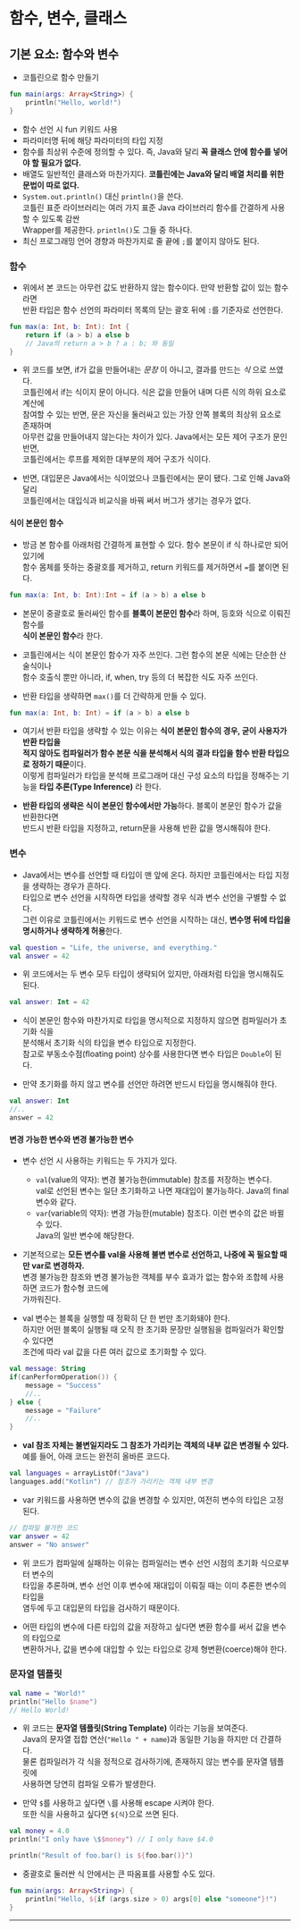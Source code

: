 # 함수, 변수, 클래스

## 기본 요소: 함수와 변수

- 코틀린으로 함수 만들기

```kt
fun main(args: Array<String>) {
    println("Hello, world!")
}
```

- 함수 선언 시 fun 키워드 사용
- 파라미터명 뒤에 해당 파라미터의 타입 지정
- 함수를 최상위 수준에 정의할 수 있다. 즉, Java와 달리 **꼭 클래스 안에 함수를 넣어야 할 필요가 없다.**
- 배열도 일반적인 클래스와 마찬가지다. **코틀린에는 Java와 달리 배열 처리를 위한 문법이 따로 없다.**
- `System.out.println()` 대신 `println()`을 쓴다.  
  코틀린 표준 라이브러리는 여러 가지 표준 Java 라이브러리 함수를 간결하게 사용할 수 있도록 감싼  
  Wrapper를 제공한다. `println()`도 그들 중 하나다.
- 최신 프로그래밍 언어 경향과 마찬가지로 줄 끝에 `;`를 붙이지 않아도 된다.

### 함수

- 위에서 본 코드는 아무런 값도 반환하지 않는 함수이다. 만약 반환할 값이 있는 함수라면  
  반환 타입은 함수 선언의 파라미터 목록의 닫는 괄호 뒤에 `:`를 기준자로 선언한다.

```kt
fun max(a: Int, b: Int): Int {
    return if (a > b) a else b
    // Java의 return a > b ? a : b; 와 동일
}
```

- 위 코드를 보면, if가 값을 만들어내는 _문장_ 이 아니고, 결과를 만드는 _식_ 으로 쓰였다.  
  코틀린에서 if는 식이지 문이 아니다. 식은 값을 만들어 내며 다른 식의 하위 요소로 계산에  
  참여할 수 있는 반면, 문은 자신을 둘러싸고 있는 가장 안쪽 블록의 최상위 요소로 존재하며  
  아무런 값을 만들어내지 않는다는 차이가 있다. Java에서는 모든 제어 구조가 문인 반면,  
  코틀린에서는 루프를 제외한 대부분의 제어 구조가 식이다.

- 반면, 대입문은 Java에서는 식이었으나 코틀린에서는 문이 됐다. 그로 인해 Java와 달리  
  코틀린에서는 대입식과 비교식을 바꿔 써서 버그가 생기는 경우가 없다.

#### 식이 본문인 함수

- 방금 본 함수를 아래처럼 간결하게 표현할 수 있다. 함수 본문이 if 식 하나로만 되어 있기에  
  함수 몸체를 뜻하는 중괄호를 제거하고, return 키워드를 제거하면서 `=`를 붙이면 된다.

```kt
fun max(a: Int, b: Int):Int = if (a > b) a else b
```

- 본문이 중괄호로 둘러싸인 함수를 **블록이 본문인 함수**라 하며, 등호와 식으로 이뤄진 함수를  
  **식이 본문인 함수**라 한다.

- 코틀린에서는 식이 본문인 함수가 자주 쓰인다. 그런 함수의 본문 식에는 단순한 산술식이나  
  함수 호출식 뿐만 아니라, if, when, try 등의 더 복잡한 식도 자주 쓰인다.

- 반환 타입을 생략하면 `max()`를 더 간략하게 만들 수 있다.

```kt
fun max(a: Int, b: Int) = if (a > b) a else b
```

- 여기서 반환 타입을 생략할 수 있는 이유는 **식이 본문인 함수의 경우, 굳이 사용자가 반환 타입을**  
  **적지 않아도 컴파일러가 함수 본문 식을 분석해서 식의 결과 타입을 함수 반환 타입으로 정하기 때문**이다.  
  이렇게 컴파일러가 타입을 분석해 프로그래머 대신 구성 요소의 타입을 정해주는 기능을 **타입 추론(Type Inference)** 라 한다.

- **반환 타입의 생략은 식이 본문인 함수에서만 가능**하다. 블록이 본문인 함수가 값을 반환한다면  
  반드시 반환 타입을 지정하고, return문을 사용해 반환 값을 명시해줘야 한다.

### 변수

- Java에서는 변수를 선언할 때 타입이 맨 앞에 온다. 하지만 코틀린에서는 타입 지정을 생략하는 경우가 흔하다.  
  타입으로 변수 선언을 시작하면 타입을 생략할 경우 식과 변수 선언을 구별할 수 없다.  
  그런 이유로 코틀린에서는 키워드로 변수 선언을 시작하는 대신, **변수명 뒤에 타입을 명시하거나 생략하게 허용**한다.

```kt
val question = "Life, the universe, and everything."
val answer = 42
```

- 위 코드에서는 두 변수 모두 타입이 생략되어 있지만, 아래처럼 타입을 명시해줘도 된다.

```kt
val answer: Int = 42
```

- 식이 본문인 함수와 마찬가지로 타입을 명시적으로 지정하지 않으면 컴파일러가 초기화 식을  
  분석해서 초기화 식의 타입을 변수 타입으로 지정한다.  
  참고로 부동소수점(floating point) 상수를 사용한다면 변수 타입은 `Double`이 된다.

- 만약 초기화를 하지 않고 변수를 선언만 하려면 반드시 타입을 명시해줘야 한다.

```kt
val answer: Int
//..
answer = 42
```

#### 변경 가능한 변수와 변경 불가능한 변수

- 변수 선언 시 사용하는 키워드는 두 가지가 있다.

  - `val`(value의 약자): 변경 불가능한(immutable) 참조를 저장하는 변수다.  
    val로 선언된 변수는 일단 초기화하고 나면 재대입이 불가능하다. Java의 final 변수와 같다.
  - `var`(variable의 약자): 변경 가능한(mutable) 참조다. 이런 변수의 값은 바뀔 수 있다.  
    Java의 일반 변수에 해당한다.

- 기본적으로는 **모든 변수를 val을 사용해 불변 변수로 선언하고, 나중에 꼭 필요할 때만 var로 변경하자.**  
  변경 불가능한 참조와 변경 불가능한 객체를 부수 효과가 없는 함수와 조합헤 사용하면 코드가 함수형 코드에  
  가까워진다.

- val 변수는 블록을 실행할 때 정확히 단 한 번만 초기화돼야 한다.  
  하지만 어떤 블록이 실행될 때 오직 한 초기화 문장만 실행됨을 컴파일러가 확인할 수 있다면  
  조건에 따라 val 값을 다른 여러 값으로 초기화할 수 있다.

```kt
val message: String
if(canPerformOperation()) {
    message = "Success"
    //..
} else {
    message = "Failure"
    //..
}
```

- **val 참조 자체는 불변일지라도 그 참조가 가리키는 객체의 내부 값은 변경될 수 있다.**  
  예를 들어, 아래 코드는 완전히 올바른 코드다.

```kt
val languages = arrayListOf("Java")
languages.add("Kotlin") // 참조가 가리키는 객체 내부 변경
```

- var 키워드를 사용하면 변수의 값을 변경할 수 있지만, 여전히 변수의 타입은 고정된다.

```kt
// 컴파일 불가한 코드
var answer = 42
answer = "No answer"
```

- 위 코드가 컴파일에 실패하는 이유는 컴파일러는 변수 선언 시점의 초기화 식으로부터 변수의  
  타입을 추론하며, 변수 선언 이후 변수에 재대입이 이뤄질 때는 이미 추론한 변수의 타입을  
  염두에 두고 대입문의 타입을 검사하기 때문이다.

- 어떤 타입의 변수에 다른 타입의 값을 저장하고 싶다면 변환 함수를 써서 값을 변수의 타입으로  
  변환하거나, 값을 변수에 대입할 수 있는 타입으로 강제 형변환(coerce)해야 한다.

### 문자열 템플릿

```kt
val name = "World!"
println("Hello $name")
// Hello World!
```

- 위 코드는 **문자열 템플릿(String Template)** 이라는 기능을 보여준다.  
  Java의 문자열 접합 연산(`"Hello " + name`)과 동일한 기능을 하지만 더 간결하다.  
  물론 컴파일러가 각 식을 정적으로 검사하기에, 존재하지 않는 변수를 문자열 템플릿에  
  사용하면 당연히 컴파일 오류가 발생한다.

- 만약 `$`를 사용하고 싶다면 `\`를 사용해 escape 시켜야 한다.  
  또한 식을 사용하고 싶다면 `${식}`으로 쓰면 된다.

```kt
val money = 4.0
println("I only have \$$money") // I only have $4.0

println("Result of foo.bar() is ${foo.bar()}")
```

- 중괄호로 둘러싼 식 안에서는 큰 따옴표를 사용할 수도 있다.

```kt
fun main(args: Array<String>) {
    println("Hello, ${if (args.size > 0) args[0] else "someone"}!")
}
```

<hr/>
